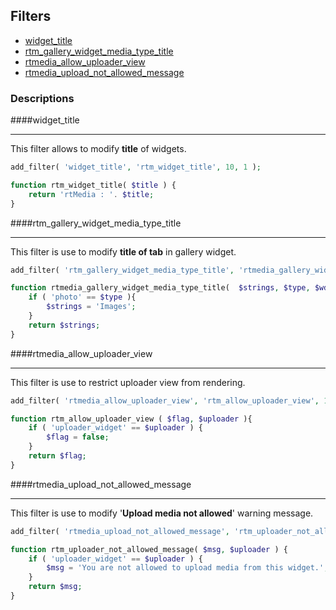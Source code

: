 ## Filters

* [widget_title](#widget_title)
* [rtm_gallery_widget_media_type_title](#rtm_gallery_widget_media_type_title)
* [rtmedia_allow_uploader_view](#rtmedia_allow_uploader_view)
* [rtmedia_upload_not_allowed_message](#rtmedia_upload_not_allowed_message)

### Descriptions

####widget_title <a name="widget_title"></a>
***
This filter allows to modify **title** of widgets.

```php
add_filter( 'widget_title', 'rtm_widget_title', 10, 1 );

function rtm_widget_title( $title ) {
	return 'rtMedia : '. $title;
}
```


####rtm_gallery_widget_media_type_title <a name="rtm_gallery_widget_media_type_title"></a>
***
This filter is use to modify **title of tab** in gallery widget.

```php
add_filter( 'rtm_gallery_widget_media_type_title', 'rtmedia_gallery_widget_media_type_title', 10, 3);

function rtmedia_gallery_widget_media_type_title(  $strings, $type, $wdType  ) {
	if ( 'photo' == $type ){
		$strings = 'Images';
	}
	return $strings;
} 
```

####rtmedia_allow_uploader_view <a name="rtmedia_allow_uploader_view"></a>
***
This filter is use to restrict uploader view from rendering.

```php
add_filter( 'rtmedia_allow_uploader_view', 'rtm_allow_uploader_view', 10, 2 );

function rtm_allow_uploader_view ( $flag, $uploader ){
	if ( 'uploader_widget' == $uploader ) {
		$flag = false;
	}
	return $flag;
}
```

####rtmedia_upload_not_allowed_message <a name="rtmedia_upload_not_allowed_message"></a>
***
This filter is use to modify '**Upload media not allowed**' warning message.

```php
add_filter( 'rtmedia_upload_not_allowed_message', 'rtm_uploader_not_allowed_message', 10, 2);

function rtm_uploader_not_allowed_message( $msg, $uploader ) {
	if ( 'uploader_widget' == $uploader ) {
		$msg = 'You are not allowed to upload media from this widget.'; 
	}
	return $msg;
}
```
